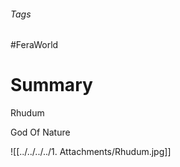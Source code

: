 ###### Tags

#FeraWorld

# Summary

Rhudum

God Of Nature 

![[../../../../1. Attachments/Rhudum.jpg]]